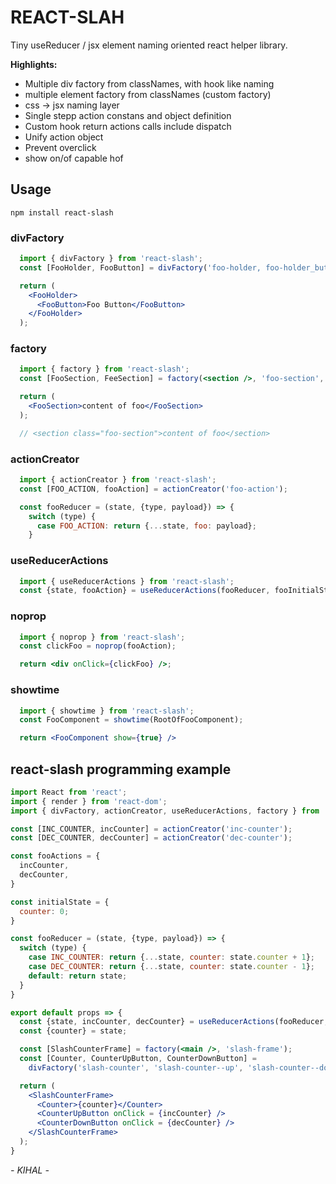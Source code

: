 # REACT-SLAH
Tiny useReducer / jsx element naming oriented react helper library.

**Highlights:**
- Multiple div factory from classNames, with hook like naming
- multiple element factory from classNames (custom factory)
- css -> jsx naming layer
- Single stepp action constans and object definition
- Custom hook return actions calls include dispatch
- Unify action object
- Prevent overclick
- show on/of capable hof

## Usage
```npm install react-slash```

### divFactory
```jsx
  import { divFactory } from 'react-slash';
  const [FooHolder, FooButton] = divFactory('foo-holder, foo-holder_button');

  return (
    <FooHolder>
      <FooButton>Foo Button</FooButton>
    </FooHolder>
  );
```

### factory
```jsx
  import { factory } from 'react-slash';
  const [FooSection, FeeSection] = factory(<section />, 'foo-section', 'fee-section');

  return (
    <FooSection>content of foo</FooSection>
  );

  // <section class="foo-section">content of foo</section>
```

### actionCreator
```jsx
  import { actionCreator } from 'react-slash';
  const [FOO_ACTION, fooAction] = actionCreator('foo-action');

  const fooReducer = (state, {type, payload}) => {
    switch (type) {
      case FOO_ACTION: return {...state, foo: payload};
    }
```

### useReducerActions
```jsx
  import { useReducerActions } from 'react-slash';
  const {state, fooAction} = useReducerActions(fooReducer, fooInitialState, {fooAction});
```

### noprop
```jsx
  import { noprop } from 'react-slash';
  const clickFoo = noprop(fooAction);

  return <div onClick={clickFoo} />;
```

### showtime
```jsx
  import { showtime } from 'react-slash';
  const FooComponent = showtime(RootOfFooComponent);

  return <FooComponent show={true} />
```

## react-slash programming example

```jsx
import React from 'react';
import { render } from 'react-dom';
import { divFactory, actionCreator, useReducerActions, factory } from 'react-slash';

const [INC_COUNTER, incCounter] = actionCreator('inc-counter');
const [DEC_COUNTER, decCounter] = actionCreator('dec-counter');

const fooActions = {
  incCounter,
  decCounter,
}

const initialState = {
  counter: 0;
}

const fooReducer = (state, {type, payload}) => {
  switch (type) {
    case INC_COUNTER: return {...state, counter: state.counter + 1};
    case DEC_COUNTER: return {...state, counter: state.counter - 1};
    default: return state;
  }
}

export default props => {
  const {state, incCounter, decCounter} = useReducerActions(fooReducer, initialState, fooActions);
  const {counter} = state;

  const [SlashCounterFrame] = factory(<main />, 'slash-frame');
  const [Counter, CounterUpButton, CounterDownButton] = 
    divFactory('slash-counter', 'slash-counter--up', 'slash-counter--down');

  return (
    <SlashCounterFrame>
      <Counter>{counter}</Counter>
      <CounterUpButton onClick = {incCounter} />
      <CounterDownButton onClick = {decCounter} />
    </SlashCounterFrame>
  );
}
```

*- KIHAL -*